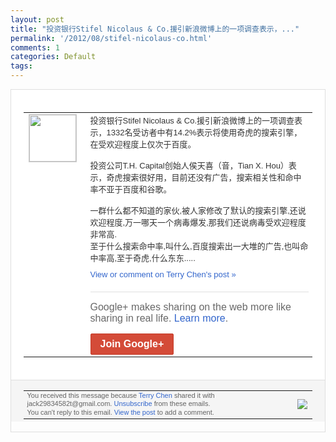 ```yaml
---
layout: post
title: "投资银行Stifel Nicolaus & Co.援引新浪微博上的一项调查表示，..."
permalink: '/2012/08/stifel-nicolaus-co.html'
comments: 1
categories: Default
tags: 
---
```

<div style="border:solid 1px #dfdfdf;color:#686868;font:13px Arial"><div style="background-color:#fff;padding:20px;"><table cellpadding="0" cellspacing="0"><tr><td style="padding-right:15px;vertical-align:top"><a href="https://plus.google.com/_/notifications/emlink?emrecipient=110200756825219614165&amp;emid=CNjup4On-rECFcZDcAodmEwAAA&amp;path=%2F108643996575278738906&amp;dt=1345606549897&amp;uob=8"><img height="75" src="https://lh3.googleusercontent.com/-KKRGTyJ5Bl0/AAAAAAAAAAI/AAAAAAAAEEY/jllxqER5dCk/s75-c-k-a/photo.jpg" style="border:solid 1px #cccccc;" width="75"/></a></td><td style="width:578px;color:#333;font:13px Arial;vertical-align:top"><div style="padding-bottom:10px">投资银行Stifel Nicolaus &amp; Co.援引新浪微博上的一项调查表示，13<wbr/>32名受访者中有14.2%表示将使用奇虎<wbr/>的搜索引擎，在受欢迎程度上仅次于百度。<br/><br/>投<wbr/>资公司T.H. Capital创始人侯天喜（音，Tian X. Hou）表示，奇虎搜索很好用，目前还没有<wbr/>广告，搜索相关性和命中率不亚于百度和谷歌<wbr/>。<br/><br/>一群什么都不知道的家伙,被人家修改了默<wbr/>认的搜索引擎,还说欢迎程度,万一哪天一个<wbr/>病毒爆发,那我们还说病毒受欢迎程度非常高<wbr/>.<br/>至于什么搜索命中率,叫什么,百度搜索出<wbr/>一大堆的广告,也叫命中率高,至于奇虎,什<wbr/>么东东.....</div><a href="https://plus.google.com/_/notifications/emlink?emrecipient=110200756825219614165&amp;emid=CNjup4On-rECFcZDcAodmEwAAA&amp;path=%2F108643996575278738906%2Fposts%2FM4ptxZySfem%3Fgpinv%3DAMIXal-9b6_N4zRHRX-1AO0keEpXF8dcfVUHRdoyOzL40Uimg_4sOuz8fUrkaRqtAFLHu0tjzxMc5PzpcdQlXWzgBSRpw_KjP8yXACsRhcNlyPiuUVQGfe8&amp;dt=1345606549897&amp;uob=8" style="color:#3366CC;text-decoration:none">View or comment on Terry Chen's post »</a><div style="margin-top:20px;border-top:solid 1px #dfdfdf"><div style="padding:15px 0;color:#686868;font:16px Arial">Google+ makes sharing on the web more like sharing in real life. <a href="http://www.google.com/+/learnmore/" style="color:#3366CC;text-decoration:none">Learn more</a>.</div><a href="https://plus.google.com/_/notifications/emlink?emrecipient=110200756825219614165&amp;emid=CNjup4On-rECFcZDcAodmEwAAA&amp;path=%2F%3Fgpinv%3DAMIXal-9b6_N4zRHRX-1AO0keEpXF8dcfVUHRdoyOzL40Uimg_4sOuz8fUrkaRqtAFLHu0tjzxMc5PzpcdQlXWzgBSRpw_KjP8yXACsRhcNlyPiuUVQGfe8&amp;dt=1345606549897&amp;uob=8" style="display:inline-block;padding:7px 15px;background-color:#d44b38; color:#fff;font-size:16px; font-weight:bold;border-radius:2px;-webkit-border-radius:2px; -moz-border-radius:2px;border:solid 1px #c43b28; white-space:nowrap;text-decoration:none">Join Google+</a></div></td></tr></table></div><div style="border-top:solid 1px #dfdfdf;padding:0 20px; background-color:#f5f5f5"><table cellpadding="0" cellspacing="0" style="height:50px"><tbody><tr><td style="vertical-align:middle;width:100%; color:#636363;font:11px Arial; line-height:120%">You received this message because <a href="https://plus.google.com/_/notifications/emlink?emrecipient=110200756825219614165&amp;emid=CNjup4On-rECFcZDcAodmEwAAA&amp;path=%2F108643996575278738906%3Fgpinv%3DAMIXal-9b6_N4zRHRX-1AO0keEpXF8dcfVUHRdoyOzL40Uimg_4sOuz8fUrkaRqtAFLHu0tjzxMc5PzpcdQlXWzgBSRpw_KjP8yXACsRhcNlyPiuUVQGfe8&amp;dt=1345606549897&amp;uob=8" style="color:#3366CC;text-decoration:none">Terry Chen</a> shared it with jack29834582t@gmail.com. <a href="https://plus.google.com/_/notifications/emlink?emrecipient=110200756825219614165&amp;emid=CNjup4On-rECFcZDcAodmEwAAA&amp;path=%2F_%2Fnonplus%2Femailsettings%3Fgpinv%3DAMIXal-9b6_N4zRHRX-1AO0keEpXF8dcfVUHRdoyOzL40Uimg_4sOuz8fUrkaRqtAFLHu0tjzxMc5PzpcdQlXWzgBSRpw_KjP8yXACsRhcNlyPiuUVQGfe8%26est%3DADH5u8VyAcBkRx3pHr3zI08PzB_5AEVv8BlZe-7sIOlv59ZrrQjJLKXf0GAJpwxOrePZuVFcVaiyeT-bP72NWFun4dNEOgzh7DLYYVi0c0Jp9ZLDGO9VEw4bYQhARJKLYpDSwmF7Xh8ptXSxG4CNSaZQUeXAHQ31gA&amp;dt=1345606549897&amp;uob=8" style="color:#3366CC;text-decoration:none">Unsubscribe</a> from these emails.<br/>You can't reply to this email. <a href="https://plus.google.com/_/notifications/emlink?emrecipient=110200756825219614165&amp;emid=CNjup4On-rECFcZDcAodmEwAAA&amp;path=%2F108643996575278738906%2Fposts%2FM4ptxZySfem%3Fgpinv%3DAMIXal-9b6_N4zRHRX-1AO0keEpXF8dcfVUHRdoyOzL40Uimg_4sOuz8fUrkaRqtAFLHu0tjzxMc5PzpcdQlXWzgBSRpw_KjP8yXACsRhcNlyPiuUVQGfe8&amp;dt=1345606549897&amp;uob=8" style="color:#3366CC;text-decoration:none">View the post</a> to add a comment.<br/></td><td><img src="https://ssl.gstatic.com/s2/oz/images/notifications/logo/google-plus-6617a72bb36cc548861652780c9e6ff1.png"/></td></tr></tbody></table></div></div>